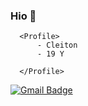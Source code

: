 ### Hio 👋

```
  <Profile>
      - Cleiton
      - 19 Y
  
  </Profile>

```

[![Gmail Badge](https://img.shields.io/badge/-cleiton.biou@gmail.com-c14438?style=flat-square&logo=Gmail&logoColor=white&link=cleiton.biou@gmail.com)](cleiton:cleiton.biou@gmail.com)

<!--
**cleitonpin/cleitonpin** is a ✨ _special_ ✨ repository because its `README.md` (this file) appears on your GitHub profile.

Here are some ideas to get you started:

- 🔭 I’m currently working on ...
- 🌱 I’m currently learning ...
- 👯 I’m looking to collaborate on ...
- 🤔 I’m looking for help with ...
- 💬 Ask me about ...
- 📫 How to reach me: ...
- 😄 Pronouns: ...
- ⚡ Fun fact: ...
-->

